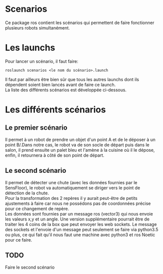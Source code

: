 # Scenarios
Ce package ros contient les scénarios qui permettent de faire fonctionner plusieurs robots simultanément.

# Les launchs
Pour lancer un scénario, il faut faire:  

	roslaunch scenarios <le nom du scénario>.launch

Il faut par ailleurs être bien sûr que tous les autres launchs dont ils dépendent soient bien lancés avant de faire ce launch.  
La liste des différents scénarios est développée ci-dessous.

# Les différents scénarios
## Le premier scénario 
Il permet à un robot de prendre un objet d'un point A et de le déposer à un point B/.Dans notre cas, le robot va de son socle de départ puis dans le salon, il prend ensuite un palet bleu et l'amène à la cuisine où il le dépose, enfin, il retournera à côté de son point de départ.
## Le second scénario 
Il permet de détecter une chute (avec les données fournies par le SensFloor), le robot va automatiquement se diriger vers le point de détection de la chute.  
Pour la transformation des 2 repères il y aurait peut-être de petits ajustements à faire car nous ne possédons pas de coordonnées précise pour ce changement de repère.  
Les données sont fournies par un message ros (vector3) qui nous envoie les valeurs x,y et un angle. Une version supplémentaire pourrait être de traiter les 4 coins de la box que peut envoyer les web sockets. Le message des sockets et l'envoie d'un message peut seulement se faire via python3.5 ou plus, ce qui fait qu'il nous faut une machine avec python3 et ros Noetic pour ce faire.

## TODO
Faire le second scénario
